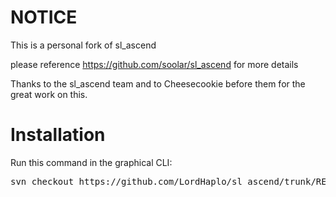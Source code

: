 # NOTICE

This is a personal fork of sl\_ascend 

please reference https://github.com/soolar/sl_ascend for more details

Thanks to the sl_ascend team and to Cheesecookie before them for the great work on this.

# Installation
Run this command in the graphical CLI:
<pre>
svn checkout https://github.com/LordHaplo/sl_ascend/trunk/RELEASE/
</pre>
